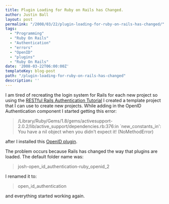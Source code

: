 ```yaml
---
title: Plugin Loading for Ruby on Rails has Changed.
author: Justin Ball
layout: post
permalink: "/2008/03/22/plugin-loading-for-ruby-on-rails-has-changed/"
tags:
  - "Programming"
  - "Ruby On Rails"
  - "Authentication"
  - "errors"
  - "OpenID"
  - "plugins"
  - "Ruby On Rails"
date: '2008-03-22T06:00:00Z'
templateKey: blog-post
path: "/plugin-loading-for-ruby-on-rails-has-changed"
description: ''
---
```


I am tired of recreating the login system for Rails for each new project so using the <a href="http://www.railsforum.com/viewtopic.php?id=14216&p=1">RESTful Rails Authentication Tutorial</a> I created a template project that I can use to create new projects.  While adding in the OpenID Authentication component I started getting this error:

<blockquote>
/Library/Ruby/Gems/1.8/gems/activesupport-2.0.2/lib/active_support/dependencies.rb:376:in `new_constants_in': You have a nil object when you didn't expect it! (NoMethodError)
</blockquote>

after I installed this <a href="http://github.com/josh/open_id_authentication/tree/ruby_openid_2">OpenID plugin</a>.

The problem occurs because Rails has changed the way that plugins are loaded.  The default folder name was:
<blockquote>
josh-open_id_authentication-ruby_openid_2
</blockquote>
I renamed it to:
<blockquote>
open_id_authentication
</blockquote>
and everything started working again.

